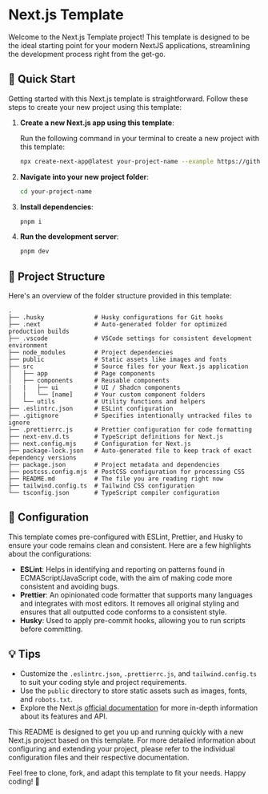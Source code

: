 # Next.js Template

Welcome to the Next.js Template project! This template is designed to be the ideal starting point for your modern NextJS applications, streamlining the development process right from the get-go.

## 🚀 Quick Start

Getting started with this Next.js template is straightforward. Follow these steps to create your new project using this template:

1. **Create a new Next.js app using this template**:

   Run the following command in your terminal to create a new project with this template:

   ```bash
   npx create-next-app@latest your-project-name --example https://github.com/zerodays/nextjs-template
   ```

2. **Navigate into your new project folder**:

   ```bash
   cd your-project-name
   ```

3. **Install dependencies**:

   ```bash
   pnpm i
   ```

4. **Run the development server**:

   ```bash
   pnpm dev
   ```

## 📂 Project Structure

Here's an overview of the folder structure provided in this template:

```
.
├── .husky              # Husky configurations for Git hooks
├── .next               # Auto-generated folder for optimized production builds
├── .vscode             # VSCode settings for consistent development environment
├── node_modules        # Project dependencies
├── public              # Static assets like images and fonts
├── src                 # Source files for your Next.js application
│   ├── app             # Page components
│   ├── components      # Reusable components
|   |   ├── ui          # UI / Shadcn components
│   |   └── [name]      # Your custom component folders
│   └── utils           # Utility functions and helpers
├── .eslintrc.json      # ESLint configuration
├── .gitignore          # Specifies intentionally untracked files to ignore
├── .prettierrc.js      # Prettier configuration for code formatting
├── next-env.d.ts       # TypeScript definitions for Next.js
├── next.config.mjs     # Configuration for Next.js
├── package-lock.json   # Auto-generated file to keep track of exact dependency versions
├── package.json        # Project metadata and dependencies
├── postcss.config.mjs  # PostCSS configuration for processing CSS
├── README.md           # The file you are reading right now
├── tailwind.config.ts  # Tailwind CSS configuration
└── tsconfig.json       # TypeScript compiler configuration
```

## 🔧 Configuration

This template comes pre-configured with ESLint, Prettier, and Husky to ensure your code remains clean and consistent. Here are a few highlights about the configurations:

- **ESLint**: Helps in identifying and reporting on patterns found in ECMAScript/JavaScript code, with the aim of making code more consistent and avoiding bugs.
- **Prettier**: An opinionated code formatter that supports many languages and integrates with most editors. It removes all original styling and ensures that all outputted code conforms to a consistent style.
- **Husky**: Used to apply pre-commit hooks, allowing you to run scripts before committing.

## 💡 Tips

- Customize the `.eslintrc.json`, `.prettierrc.js`, and `tailwind.config.ts` to suit your coding style and project requirements.
- Use the `public` directory to store static assets such as images, fonts, and `robots.txt`.
- Explore the Next.js [official documentation](https://nextjs.org/docs) for more in-depth information about its features and API.

This README is designed to get you up and running quickly with a new Next.js project based on this template. For more detailed information about configuring and extending your project, please refer to the individual configuration files and their respective documentation.

Feel free to clone, fork, and adapt this template to fit your needs. Happy coding! 🎉
